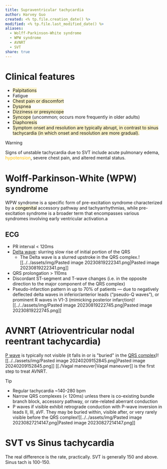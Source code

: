 ```yaml
---
title: Supraventricular tachycardia
author: Harvey Guo
created: <% tp.file.creation_date() %>
modified: <% tp.file.last_modified_date() %>
aliases:
  - Wolff-Parkinson-White syndrome
  - WPW syndrome
  - AVNRT
  - SVT
share: true
---
```


# Clinical features
- <span style="background:rgba(240, 200, 0, 0.2)">Palpitations</span>
- Fatigue
- <span style="background:rgba(240, 200, 0, 0.2)">Chest pain or discomfort</span>
- <span style="background:rgba(240, 200, 0, 0.2)">Dyspnea</span>
- <span style="background:rgba(240, 200, 0, 0.2)">Dizziness or presyncope</span>
- <span style="background:rgba(240, 200, 0, 0.2)">Syncope</span> (uncommon; occurs more frequently in older adults)
- <span style="background:rgba(240, 200, 0, 0.2)">Diaphoresis</span>
- <span style="background:rgba(240, 200, 0, 0.2)">Symptom onset and resolution are typically abrupt, in contrast to sinus tachycardia (in which onset and resolution are more gradual).</span>
>[!warning] 
>Signs of unstable tachycardia due to SVT include acute pulmonary edema, <font color="#ffc000">hypotension</font>, severe chest pain, and altered mental status.
# Wolff-Parkinson-White (WPW) syndrome
WPW syndrome is a specific form of pre-excitation syndrome characterized by a <mark style="background: #FFF3A34A;">congenital</mark> accessory pathway and tachyarrhythmias, while pre-excitation syndrome is a broader term that encompasses various syndromes involving early ventricular activation.a
## ECG
- PR interval < 120ms
- [Delta wave](https://litfl.com/delta-wave-ecg-library/): slurring slow rise of initial portion of the QRS
	- The Delta wave is a slurred upstroke in the QRS complex.![[../../assets/img/Pasted image 20230819222341.png|Pasted image 20230819222341.png]]
- QRS prolongation > 110ms
- Discordant ST-segment and T-wave changes (i.e. in the opposite direction to the major component of the QRS complex)
- Pseudo-infarction pattern in up to 70% of patients — due to negatively deflected delta waves in inferior/anterior leads (“pseudo-Q waves”), or prominent R waves in V1-3 (mimicking posterior infarction)![[../../assets/img/Pasted image 20230819222745.png|Pasted image 20230819222745.png]]
# AVNRT (Atrioventricular nodal reentrant tachycardia)
[P wave](https://next.amboss.com/us/article/pl0LBT#Z322a8570694c6bce37349457185e57ec) is typically not visible (it falls in or is "buried" in the [QRS complex](https://next.amboss.com/us/article/pl0LBT#Zb6a46f472e496e639cee60c43bd0acbd))![[../../assets/img/Pasted image 20240209152845.png|Pasted image 20240209152845.png]]
[[./Vagal maneuver|Vagal maneuver]] is the first step to treat AVNRT.
>[!tip] 
>- Regular tachycardia ~140-280 bpm
>- Narrow QRS complexes (< 120ms) unless there is co-existing bundle branch block, accessory pathway, or rate-related aberrant conduction
>- P waves if visible exhibit retrograde conduction with P-wave inversion in leads II, III, aVF. They may be buried within, visible after, or very rarely visible before the QRS complex![[../../assets/img/Pasted image 20230827214147.png|Pasted image 20230827214147.png]]
# SVT vs Sinus tachycardia
The real difference is the rate, practically.
SVT is generally 150 and above. Sinus tach is 100-150.